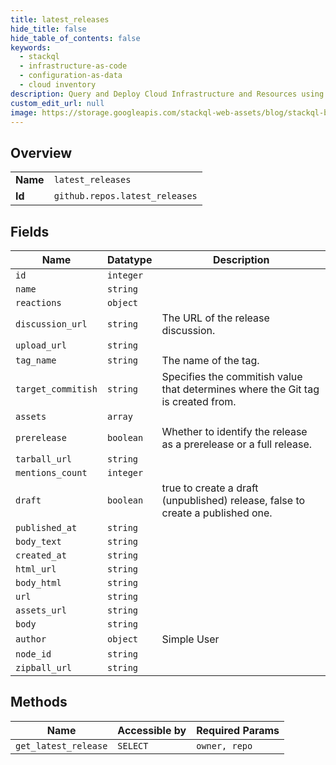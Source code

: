 ```yaml
---
title: latest_releases
hide_title: false
hide_table_of_contents: false
keywords:
  - stackql
  - infrastructure-as-code
  - configuration-as-data
  - cloud inventory
description: Query and Deploy Cloud Infrastructure and Resources using SQL
custom_edit_url: null
image: https://storage.googleapis.com/stackql-web-assets/blog/stackql-blog-post-featured-image.png
---
```

  
    

## Overview
<table><tbody>
<tr><td><b>Name</b></td><td><code>latest_releases</code></td></tr>
<tr><td><b>Id</b></td><td><code>github.repos.latest_releases</code></td></tr>
</tbody></table>

## Fields
| Name | Datatype | Description |
| ---- | -------- | ----------- |
| `id` | `integer` |  |
| `name` | `string` |  |
| `reactions` | `object` |  |
| `discussion_url` | `string` | The URL of the release discussion. |
| `upload_url` | `string` |  |
| `tag_name` | `string` | The name of the tag. |
| `target_commitish` | `string` | Specifies the commitish value that determines where the Git tag is created from. |
| `assets` | `array` |  |
| `prerelease` | `boolean` | Whether to identify the release as a prerelease or a full release. |
| `tarball_url` | `string` |  |
| `mentions_count` | `integer` |  |
| `draft` | `boolean` | true to create a draft (unpublished) release, false to create a published one. |
| `published_at` | `string` |  |
| `body_text` | `string` |  |
| `created_at` | `string` |  |
| `html_url` | `string` |  |
| `body_html` | `string` |  |
| `url` | `string` |  |
| `assets_url` | `string` |  |
| `body` | `string` |  |
| `author` | `object` | Simple User |
| `node_id` | `string` |  |
| `zipball_url` | `string` |  |
## Methods
| Name | Accessible by | Required Params |
| ---- | ------------- | --------------- |
| `get_latest_release` | `SELECT` | `owner, repo` |
